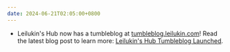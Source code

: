 ```yaml
---
date: 2024-06-21T02:05:00+0800
---
```


* Leilukin's Hub now has a tumbleblog at [tumbleblog.leilukin.com](https://tumbleblog.leilukin.com/)! Read the latest blog post to learn more: [Leilukin's Hub Tumbleblog Launched](/blog/posts/2024-06-21-leilukins-hub-tumbleblog-launched).